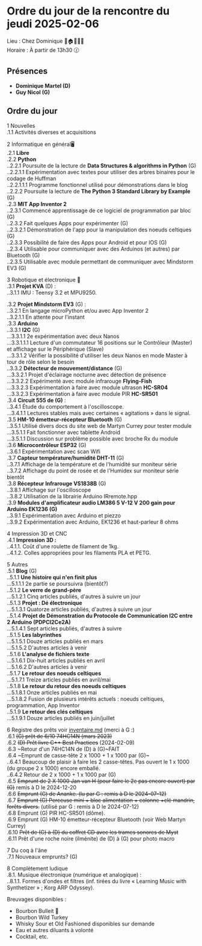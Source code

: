# Ordre du jour de la rencontre du jeudi 2025-02-06  
Lieu :    Chez Dominique  🎄🏠🌳🌲🌵    
Horaire : À partir de 13h30 🕜  
## Présences
* **Dominique Martel (D)**  
* **Guy Nicol (G)**  

## Ordre du jour
1 Nouvelles  
.1.1  Activités diverses et acquisitions  

2 Informatique en général🖥  
.2.1 **Libre**  
.2.2 **Python**  
..2.2.1 Poursuite de la lecture de **Data Structures & algorithms in Python** (G)  
..2.2.1.1 Expérimentation avec textes pour utiliser des arbres binaires pour le codage de Huffman  
..2.2.1.1.1 Programme fonctionnel utilisé pour démonstrations dans le blog  
..2.2.2 Poursuite la lecture de **The Python 3 Standard Library by Example** (G)  
.2.3 **MIT App Inventor 2**  
..2.3.1 Commencé apprentissage de ce logiciel de programmation par bloc (G)  
..2.3.2 Fait quelques Apps pour expérimenter (G)  
..2.3.2.1 Démonstration de l'app pour la manipulation des noeuds celtiques (G)   
..2.3.3 Possibilité de faire des Apps pour Android et pour IOS (G)  
..2.3.4 Utilisable pour communiquer avec des Arduinos (et autres) par Bluetooth (G)  
..2.3.5 Utilisable avec module permettant de communiquer avec Mindstorm EV3 (G)  

3 Robotique et électronique 🤖  
.3.1 **Projet KVA** (D) :   
..3.1.1 IMU : Teensy 3.2 et MPU9250.  

.3.2 **Projet Mindstorm EV3** (G) :  
..3.2.1 En langage microPython et/ou avec App Inventor 2  
..3.2.1.1 En attente pour l'instant  
.3.3 **Arduino**  
..3.3.1 **I2C** (G)  
...3.3.1.1 2e expérimentation avec deux Nanos  
...3.3.1.1.1 Lecture d'un commutateur 16 positions sur le Contrôleur (Master) et affichage sur le Périphérique (Slave)  
...3.3.1.2 Vérifier la possibilité d'utiliser les deux Nanos en mode Master à tour de rôle selon le besoin  
..3.3.2 **Détecteur de mouvement/distance** (G)  
...3.3.2.1 Projet d'éclairage nocturne avec détection de présence  
...3.3.2.2 Expérimenté avec module infrarouge **Flying-Fish**  
...3.3.2.3 Expérimentation à faire avec module ultrason **HC-SR04**  
...3.3.2.3 Expérimentation à faire avec module PIR **HC-SR501**  
.3.4 **Circuit 555 de (G)** :  
..3.4.1 Étude du comportement à l'oscilloscope.  
...3.4.1.1 Lectures stables mais avec certaines  « agitations » dans le signal.  
.3.5 **HM-10 émetteur-récepteur Bluetooth** (G)  
..3.5.1 Utilisé divers docs du site web de Martyn Currey pour tester module  
...3.5.1.1 Fait fonctionner avec tablette Android  
...3.5.1.1 Discussion sur problème possible avec broche Rx du module  
.3.6 **Microcontrôleur ESP32** (G)  
..3.6.1 Expérimentation avec scan Wifi  
.3.7 **Capteur température/humidité DHT-11** (G)  
..3.7.1 Affichage de la température et de l'humidité sur moniteur série  
..3.7.2 Affichage du point de rosée et de l'Humidex sur moniteur série bientôt  
.3.8 **Récepteur Infrarouge VS1838B** (G)  
..3.8.1 Affichage sur l'oscilloscope  
..3.8.2 Utilisation de la librairie Arduino IRremote.hpp  
.3.9 **Modules d'amplificateur audio LM386 5 V-12 V 200 gain pour Arduino EK1236 (G)**  
..3.9.1 Expérimentation avec Arduino et piezzo  
..3.9.2 Expérimentation avec Arduino, EK1236 et haut-parleur 8 ohms  

4 Impression 3D et CNC  
.4.1 **Impression 3D :**  
..4.1.1. Coût d'une roulette de filament de 1kg.  
..4.1.2. Colles appropriées pour les filaments PLA et PETG.  

5 Autres  
.5.1 **Blog** (G)  
..5.1.1 **Une histoire qui n'en finit plus**  
...5.1.1.1 2e partie se poursuivra (bientôt?)  
..5.1.2 **Le verre de grand-père**  
...5.1.2.1 Cinq articles publiés, d'autres à suivre un jour  
..5.1.3 **Projet : Dé électronique**  
...5.1.3.1 Quatorze articles publiés, d'autres à suivre un jour  
..5.1.4 **Projet de Démonstration du Protocole de Communication I2C entre 2 Arduino (PDPCI2Ce2A)**  
...5.1.4.1 Sept articles publiés, d'autres à suivre  
..5.1.5 **Les labyrinthes**  
...5.1.5.1 Douze articles publiés en mars  
...5.1.5.2 D'autres articles à venir  
..5.1.6 **L'analyse de fichiers texte**  
...5.1.6.1 Dix-huit articles publiés en avril  
...5.1.6.2 D'autres articles à venir  
..5.1.7 **Le retour des noeuds celtiques**  
...5.1.7.1 Treize articles publiés en avril/mai  
..5.1.8 **Le retour du retour des noeuds celtiques**  
...5.1.8.1 Onze articles publiés en mai  
...5.1.8.2 Fusion de plusieurs intérêts actuels : noeuds celtiques, programmation, App Inventor  
..5.1.9 **Le retour des clés celtiques**  
...5.1.9.1 Douze articles publiés en juin/juillet  

6 Registre des prêts voir [inventaire.md](./inventaire.md) (merci à G :)   
.6.1 ~~(G) prêt de 6/10 74HC14N  (mars 2023)~~  
.6.2 ~~(D) Prêt livre C++ Best Practices~~ (2024-02-09)  
.6.3 ~Retour d'un 74HC14N de (D) à (G)~FAIT  
.6.4 ~Emprunt de casse-tête 2 x 1000 + 1 x 1000 par (G)~  
..6.4.1 Beaucoup de plaisir à faire les 2 casse-têtes. Pas ouvert le 1 x 1000 (du groupe 2 x 1000) encore emballé.  
..6.4.2 Retour de 2 x 1000 + 1 x 1000 par (G)  
.6.5 ~~Emprunt de 2 X 1000 Jan van H (pour faire le 2e pas encore ouvert) par (G)~~ remis à D le 2024-12-20  
.6.6 ~~Emprunt (G) de Ananke. (lu par G : remis à D le 2024-07-12)~~  
.6.7 ~~Emprunt (G) Perceuse mini + bloc alimentation + colonne +clé mandrin, forêts divers.~~ (utilisé par G : remis à D le 2024-07-12)  
.6.8 Emprunt (G) PIR HC-SR501 (dôme).  
.6.9 Emprunt (G) HM-10 émetteur-récepteur Bluetooth (voir Web Martyn Currey)  
.6.10 ~~Prêt de (G) à (D) du coffret CD avec les trames sonores de Myst~~  
.6.11 Prêt d'une roche noire (ilménite) de (D) à (G) pour photo macro  

7 Du coq à l'âne  
.7.1 Nouveaux emprunts? (G)   

8 Complètement ludique  
.8.1. Musique électronique (numérique et analogique) :  
..8.1.1. Formes d'ondes et filtres (inf. tirées du livre « Learning Music with Synthetizer » ; Korg ARP Odyssey). 

Breuvages disponibles :
  * Bourbon Bulleit 🥃  
  * Bourbon Wild Turkey
  * Whisky Sour et Old Fashioned disponibles sur demande  
  * Eau et autres diluants à volonté  
  * Cocktail, etc.  
